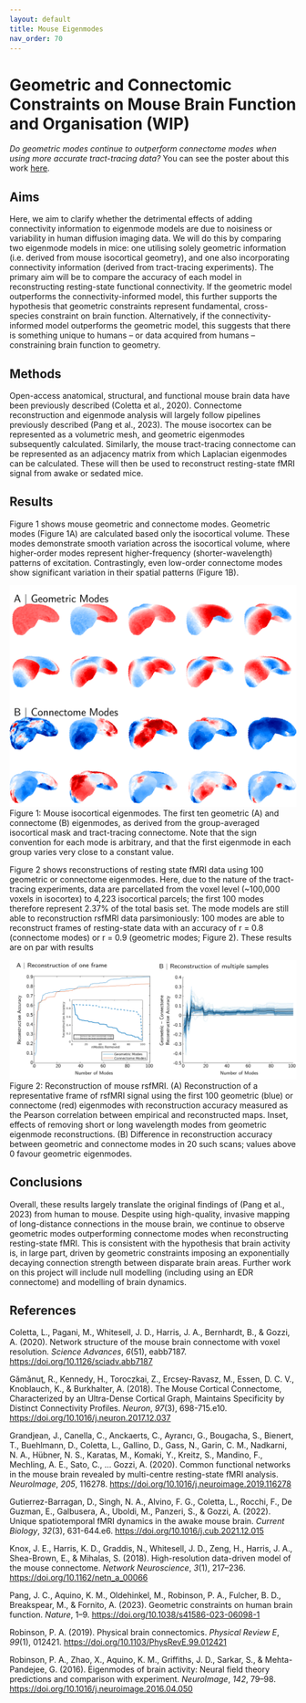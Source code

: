 ```yaml
---
layout: default
title: Mouse Eigenmodes
nav_order: 70
---
```


# Geometric and Connectomic Constraints on Mouse Brain Function and Organisation (WIP)
*Do geometric modes continue to outperform connectome modes when using more accurate tract-tracing data?*
You can see the poster about this work [here](blob/mouse-eigenmodes.pdf).

## Aims
Here, we aim to clarify whether the detrimental effects of adding connectivity information to eigenmode models are due to noisiness or variability in human diffusion imaging data. We will do this by comparing two eigenmode models in mice: one utilising solely geometric information (i.e. derived from mouse isocortical geometry), and one also incorporating connectivity information (derived from tract-tracing experiments). The primary aim will be to compare the accuracy of each model in reconstructing resting-state functional connectivity. If the geometric model outperforms the connectivity-informed model, this further supports the hypothesis that geometric constraints represent fundamental, cross-species constraint on brain function. Alternatively, if the connectivity-informed model outperforms the geometric model, this suggests that there is something unique to humans – or data acquired from humans – constraining brain function to geometry. 

## Methods
Open-access anatomical, structural, and functional mouse brain data have been previously described (Coletta et al., 2020). Connectome reconstruction and eigenmode analysis will largely follow pipelines previously described (Pang et al., 2023). The mouse isocortex can be represented as a volumetric mesh, and geometric eigenmodes subsequently calculated. Similarly, the mouse tract-tracing connectome can be represented as an adjacency matrix from which Laplacian eigenmodes can be calculated. These will then be used to reconstruct resting-state fMRI signal from awake or sedated mice. 


## Results
Figure 1 shows mouse geometric and connectome modes. Geometric modes (Figure 1A) are calculated based only the isocortical volume. These modes demonstrate smooth variation across the isocortical volume, where higher-order modes represent higher-frequency (shorter-wavelength) patterns of excitation. Contrastingly, even low-order connectome modes show significant variation in their spatial patterns (Figure 1B). 

![Figure 1](images/mouse-eigenmodes/Picture1.png)
Figure 1: Mouse isocortical eigenmodes. The first ten geometric (A) and connectome (B) eigenmodes, as derived from the group-averaged isocortical mask and tract-tracing connectome. Note that the sign convention for each mode is arbitrary, and that the first eigenmode in each group varies very close to a constant value.

Figure 2 shows reconstructions of resting state fMRI data using 100 geometric or connectome eigenmodes. Here, due to the nature of the tract-tracing experiments, data are parcellated from the voxel level (~100,000 voxels in isocortex) to 4,223 isocortical parcels; the first 100 modes therefore represent 2.37% of the total basis set. The mode models are still able to reconstruction rsfMRI data parsimoniously: 100 modes are able to reconstruct frames of resting-state data with an accuracy of r = 0.8 (connectome modes) or r = 0.9 (geometric modes; Figure 2). These results are on par with results 

![Figure 2](images/mouse-eigenmodes/Picture2.png)
Figure 2: Reconstruction of mouse rsfMRI. (A) Reconstruction of a representative frame of rsfMRI signal using the first 100 geometric (blue) or connectome (red) eigenmodes with reconstruction accuracy measured as the Pearson correlation between empirical and reconstructed maps. Inset, effects of removing short or long wavelength modes from geometric eigenmode reconstructions. (B) Difference in reconstruction accuracy between geometric and connectome modes in 20 such scans; values above 0 favour geometric eigenmodes. 


## Conclusions
Overall, these results largely translate the original findings of (Pang et al., 2023) from human to mouse. Despite using high-quality, invasive mapping of long-distance connections in the mouse brain, we continue to observe geometric modes outperforming connectome modes when reconstructing resting-state fMRI. This is consistent with the hypothesis that brain activity is, in large part, driven by geometric constraints imposing an exponentially decaying connection strength between disparate brain areas. Further work on this project will include null modelling (including using an EDR connectome) and modelling of brain dynamics. 


## References
Coletta, L., Pagani, M., Whitesell, J. D., Harris, J. A., Bernhardt, B., & Gozzi, A. (2020). Network structure of the mouse brain connectome with voxel resolution. _Science Advances_, _6_(51), eabb7187. https://doi.org/10.1126/sciadv.abb7187

Gămănuţ, R., Kennedy, H., Toroczkai, Z., Ercsey-Ravasz, M., Essen, D. C. V., Knoblauch, K., & Burkhalter, A. (2018). The Mouse Cortical Connectome, Characterized by an Ultra-Dense Cortical Graph, Maintains Specificity by Distinct Connectivity Profiles. _Neuron_, _97_(3), 698-715.e10. https://doi.org/10.1016/j.neuron.2017.12.037

Grandjean, J., Canella, C., Anckaerts, C., Ayrancı, G., Bougacha, S., Bienert, T., Buehlmann, D., Coletta, L., Gallino, D., Gass, N., Garin, C. M., Nadkarni, N. A., Hübner, N. S., Karatas, M., Komaki, Y., Kreitz, S., Mandino, F., Mechling, A. E., Sato, C., … Gozzi, A. (2020). Common functional networks in the mouse brain revealed by multi-centre resting-state fMRI analysis. _NeuroImage_, _205_, 116278. https://doi.org/10.1016/j.neuroimage.2019.116278

Gutierrez-Barragan, D., Singh, N. A., Alvino, F. G., Coletta, L., Rocchi, F., De Guzman, E., Galbusera, A., Uboldi, M., Panzeri, S., & Gozzi, A. (2022). Unique spatiotemporal fMRI dynamics in the awake mouse brain. _Current Biology_, _32_(3), 631-644.e6. https://doi.org/10.1016/j.cub.2021.12.015

Knox, J. E., Harris, K. D., Graddis, N., Whitesell, J. D., Zeng, H., Harris, J. A., Shea-Brown, E., & Mihalas, S. (2018). High-resolution data-driven model of the mouse connectome. _Network Neuroscience_, _3_(1), 217–236. https://doi.org/10.1162/netn_a_00066

Pang, J. C., Aquino, K. M., Oldehinkel, M., Robinson, P. A., Fulcher, B. D., Breakspear, M., & Fornito, A. (2023). Geometric constraints on human brain function. _Nature_, 1–9. https://doi.org/10.1038/s41586-023-06098-1

Robinson, P. A. (2019). Physical brain connectomics. _Physical Review E_, _99_(1), 012421. https://doi.org/10.1103/PhysRevE.99.012421

Robinson, P. A., Zhao, X., Aquino, K. M., Griffiths, J. D., Sarkar, S., & Mehta-Pandejee, G. (2016). Eigenmodes of brain activity: Neural field theory predictions and comparison with experiment. _NeuroImage_, _142_, 79–98. https://doi.org/10.1016/j.neuroimage.2016.04.050










